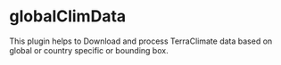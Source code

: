# globalClimData
This plugin helps to Download and process TerraClimate data based on global or country specific or bounding box.

